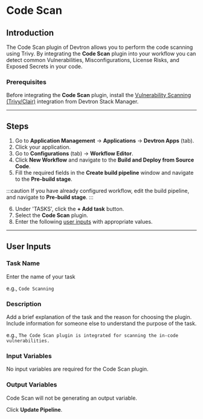 # Code Scan

## Introduction
The Code Scan plugin of Devtron allows you to perform the code scanning using Trivy. By integrating the **Code Scan** plugin into your workflow you can detect common Vulnerabilities, Misconfigurations, License Risks, and Exposed Secrets in your code.

### Prerequisites
Before integrating the **Code Scan** plugin, install the [Vulnerability Scanning (Trivy/Clair)](../integrations/vulnerability-scanning/README.md) integration from Devtron Stack Manager.

---

## Steps
1. Go to **Application Management** → **Applications** → **Devtron Apps** (tab).
2. Click your application.
3. Go to **Configurations** (tab) → **Workflow Editor**.
4. Click **New Workflow** and navigate to the **Build and Deploy from Source Code**.
5. Fill the required fields in the **Create build pipeline** window and navigate to the **Pre-build stage**.

:::caution 
If you have already configured workflow, edit the build pipeline, and navigate to **Pre-build stage**.
:::

6. Under 'TASKS', click the **+ Add task** button.
7. Select the **Code Scan** plugin.
8. Enter the following [user inputs](#user-inputs) with appropriate values.
---

## User Inputs

### Task Name
Enter the name of your task 

e.g., `Code Scanning`

### Description
Add a brief explanation of the task and the reason for choosing the plugin. Include information for someone else to understand the purpose of the task.

e.g., `The Code Scan plugin is integrated for scanning the in-code vulnerabilities.`

### Input Variables

No input variables are required for the Code Scan plugin.

### Output Variables
Code Scan will not be generating an output variable.

Click **Update Pipeline**.



